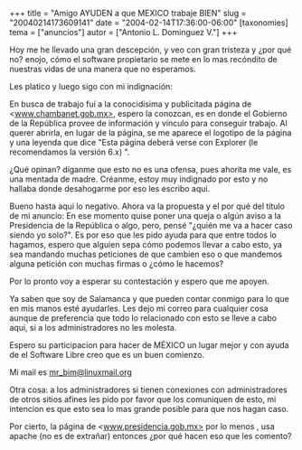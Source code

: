 +++
title = "Amigo AYUDEN a que MEXICO trabaje BIEN"
slug = "20040214173609141"
date = "2004-02-14T17:36:00-06:00"
[taxonomies]
tema = ["anuncios"]
autor = ["Antonio L. Dominguez V."]
+++

Hoy me he llevado una gran descepción, y veo con gran tristeza y ¿por
qué no? enojo, cómo el software propietario se mete en lo mas recóndito
de nuestras vidas de una manera que no esperamos.

Les platico y luego sigo con mi indignación:

<!-- more -->
En busca de trabajo fuí a la conocidísima y publicitada página de
<www.chambanet.gob.mx>, espero la conozcan, es en donde el Gobierno de la
República provee de información y vínculo para conseguir trabajo. Al
querer abrirla, en lugar de la página, se me aparece el logotipo de la
página y una leyenda que dice &quot;Esta página deberá verse con
Explorer (le recomendamos la versión 6.x) &quot;.

¿Qué opinan? díganme que esto no es una ofensa, pues ahorita me vale, es
una mentada de madre. Créanme, estoy muy indignado por esto y no hallaba
donde desahogarme por eso les escribo aqui.

Bueno hasta aqui lo negativo. Ahora va la propuesta y el por qué del
título de mi anuncio: En ese momento quise poner una queja o algún aviso
a la Presidencia de la República o algo, pero, pensé &quot;¿quién me va
a hacer caso siendo yo solo?&quot;. Es por eso que les pido ayuda para
que entre todos lo hagamos, espero que alguien sepa cómo podemos llevar
a cabo esto, ya sea mandando muchas peticiones de que cambien eso o que
mandemos alguna petición con muchas firmas o ¿cómo le hacemos?

Por lo pronto voy a esperar su contestación y espero que me apoyen.

Ya saben que soy de Salamanca y que pueden contar conmigo para lo que en
mis manos esté ayudarles. Les dejo mi correo para cualquier cosa aunque
de preferencia que todo lo relacionado con esto se lleve a cabo aqui, si
a los administradores no les molesta.

Espero su participacion para hacer de MÉXICO un lugar mejor y con ayuda
de el Software Libre creo que es un buen comienzo.

Mi mail es <mr_bim@linuxmail.org>

Otra cosa: a los administradores si tienen conexiones con
administradores de otros sitios afines les pido por favor que los
comuniquen de esto, mi intencion es que esto sea lo mas grande posible
para que nos hagan caso.

Por cierto, la página de <www.presidencia.gob.mx> por lo menos , usa
apache (no es de extrañar) entonces ¿por qué hacen eso que les comento?

